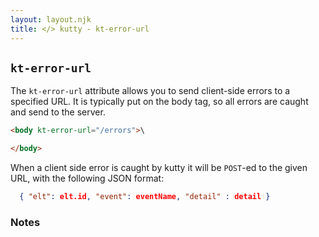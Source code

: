 ```yaml
---
layout: layout.njk
title: </> kutty - kt-error-url
---
```


## `kt-error-url`

The `kt-error-url` attribute allows you to send client-side errors to a specified URL.  It is typically put on the
body tag, so all errors are caught and send to the server.

```html
<body kt-error-url="/errors">\

</body>
```
When a client side error is caught by kutty it will be `POST`-ed to the given URL, with the following JSON format:

```json
  { "elt": elt.id, "event": eventName, "detail" : detail }
```

### Notes

